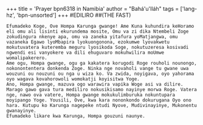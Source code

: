 +++
title = 'Prayer bpn6318 in Namibia'
author = "Bahá'u'lláh"
tags = ['lang-hz', 'bpn-unsorted']
+++
#EDILIRO
##(THE FAST)

	Efumadeko Koge, Ove Hompa Karunga gwange! Ame Kuna kuhundira keHoramo eli omu ali lisinti ekurundema mosite, Omu va zi dika Ntembeli Zoge zokudingura nkenye apa, omu va zaneka yitafura yoMatjangwa, omu vazaneka Egawo lyoMbapira lyokuongonona, ezokumwe lyovakwetu mokutuvatera kuteremba meguru lyosikoda Soge, nokutuzeresa kosivadi ngwendi esi vanyokere va dili ehuguvaro mokuhwilira moUmwe womalipakerero.
	Ame ogu, Hompa gwange, ogu ga kakatera korugodi Roge rouholi nounongo, nokonontentera donkenda Zoge. Ninka nge novaholi vange tu gwane uwa wouzuni ou nouzuni ou nga u wiza ko. Va zwida, noyigava, oyo yahorama oyo wagava kovahorowoli womokatji koyisitwa Yoge.
	Ano, Hompa gwange, mazuva ogo warawira vapika Woge asi va dilire. Marago gawo gava tura mediliro nokusikisamo nayinye morwa Roge. Vatera nge, nawo ova vatere, Hompa gwange mokukulimburuka nokuntupara moyipango Yoge. Yousili, Ove, kwa kara nononkondo dokurugana Oyo ono hara. Kutupu ko Karunga nagepeke ntudi Nyove, Mudivinayinye, Mukonentu gwanayinye.
	Efumadeko likare kwa Karunga, Hompa gouzuni naunye.
